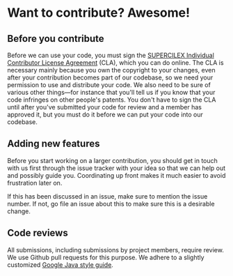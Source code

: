 # Want to contribute? Awesome!

## Before you contribute
Before we can use your code, you must sign the [SUPERCILEX Individual Contributor License Agreement]()
(CLA), which you can do online. The CLA is necessary mainly because you own the
copyright to your changes, even after your contribution becomes part of our
codebase, so we need your permission to use and distribute your code. We also
need to be sure of various other things—for instance that you'll tell us if you
know that your code infringes on other people's patents. You don't have to sign
the CLA until after you've submitted your code for review and a member has
approved it, but you must do it before we can put your code into our codebase.

## Adding new features
Before you start working on a larger contribution, you should get in touch with
us first through the issue tracker with your idea so that we can help out and
possibly guide you. Coordinating up front makes it much easier to avoid
frustration later on.

If this has been discussed in an issue, make sure to mention the issue number.
If not, go file an issue about this to make sure this is a desirable change.

## Code reviews
All submissions, including submissions by project members, require review. We
use Github pull requests for this purpose. We adhere to a slightly customized
[Google Java style guide](https://google.github.io/styleguide/javaguide.html).
